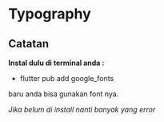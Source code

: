 # Typography

## Catatan

**Instal dulu di terminal anda :**
- flutter pub add google_fonts

baru anda bisa gunakan font nya.

*Jika belum di install nanti banyak yang error*